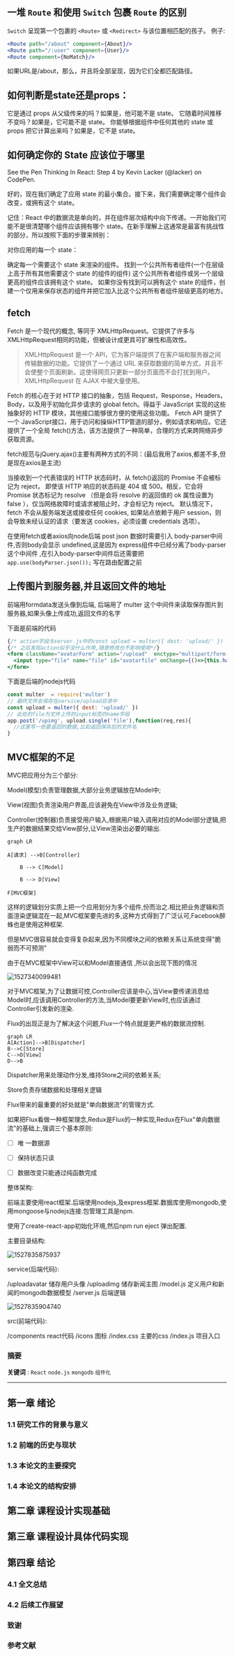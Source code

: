 ## 一堆 `Route` 和使用 `Switch` 包裹 `Route` 的区别

  `Switch` 呈现第一个包裹的 `<Route>` 或 `<Redirect>` 与该位置相匹配的孩子。
例子:

```jsx
<Route path="/about" component={About}/>
<Route path="/:user" component={User}/>
<Route component={NoMatch}/>
```

如果URL是/about，那么<About>，<User>并且<NoMatch>将全部呈现，因为它们全都匹配路径。

## 如何判断是state还是props：

它是通过 props 从父级传来的吗？如果是，他可能不是 state。
它随着时间推移不变吗？如果是，它可能不是 state。
你能够根据组件中任何其他的 state 或 props 把它计算出来吗？如果是，它不是 state。

## 如何确定你的 State 应该位于哪里

See the Pen Thinking In React: Step 4 by Kevin Lacker (@lacker) on CodePen.

好的，现在我们确定了应用 state 的最小集合。接下来，我们需要确定哪个组件会改变，或拥有这个 state。

记住：React 中的数据流是单向的，并在组件层次结构中向下传递。一开始我们可能不是很清楚哪个组件应该拥有哪个 state。在新手理解上这通常是最富有挑战性的部分，所以按照下面的步骤来辨别：

对你应用的每一个 state：

确定每一个需要这个 state 来渲染的组件。
找到一个公共所有者组件(一个在层级上高于所有其他需要这个 state 的组件的组件)
这个公共所有者组件或另一个层级更高的组件应该拥有这个 state。
如果你没有找到可以拥有这个 state 的组件，创建一个仅用来保存状态的组件并把它加入比这个公共所有者组件层级更高的地方。

## fetch

Fetch 是一个现代的概念, 等同于 XMLHttpRequest。它提供了许多与XMLHttpRequest相同的功能，但被设计成更具可扩展性和高效性。

> XMLHttpRequest 是一个 API，它为客户端提供了在客户端和服务器之间传输数据的功能。它提供了一个通过 URL 来获取数据的简单方式，并且不会使整个页面刷新。这使得网页只更新一部分页面而不会打扰到用户。XMLHttpRequest 在 AJAX 中被大量使用。

Fetch 的核心在于对 HTTP 接口的抽象，包括 Request，Response，Headers，Body，以及用于初始化异步请求的 global fetch。得益于 JavaScript 实现的这些抽象好的 HTTP 模块，其他接口能够很方便的使用这些功能。
Fetch API 提供了一个 JavaScript接口，用于访问和操纵HTTP管道的部分，例如请求和响应。它还提供了一个全局 fetch()方法，该方法提供了一种简单，合理的方式来跨网络异步获取资源。

fetch规范与jQuery.ajax()主要有两种方式的不同：(最后我用了axios,都差不多,但是现在axios是主流)

当接收到一个代表错误的 HTTP 状态码时，从 fetch()返回的 Promise 不会被标记为 reject， 即使该 HTTP 响应的状态码是 404 或 500。相反，它会将 Promise 状态标记为 resolve （但是会将 resolve 的返回值的 ok 属性设置为 false ），仅当网络故障时或请求被阻止时，才会标记为 reject。
默认情况下，fetch 不会从服务端发送或接收任何 cookies, 如果站点依赖于用户 session，则会导致未经认证的请求（要发送 cookies，必须设置 credentials 选项）。



在使用fetch或者axios向node后端 post json 数据时需要引入 body-parser中间件,否则body会显示 undefined,这是因为 express组件中已经分离了body-parser这个中间件 ,在引入body-parser中间件后还需要把 `app.use(bodyParser.json());` 写在路由配置之前

## 上传图片到服务器,并且返回文件的地址

前端用formdata发送头像到后端, 后端用了 multer 这个中间件来读取保存图片到服务器,如果头像上传成功,返回文件的名字

下面是前端的代码

```jsx
{/* action字段与server.js中的const upload = multer({ dest: 'upload/' }) 呼应 enctype必须设置为"multipart/form-data"才可以传输ormdata数据 */}
{/* 之后发现action似乎没什么作用,随意修改也不影响使用*/}
<form className="avatarForm" action="/upload"  enctype="multipart/form-data">
  <input type="file" name="file" id="avatarfile" onChange={()=>{this.handleAvatarChange()}}/>
</form>
```

下面是后端的nodejs代码

```javascript
const multer  = require('multer')
// 最终文件会保存在service/upload目录中
const upload = multer({ dest: 'upload/' })
// 此处的file为文件上传的input标签的name字段
app.post('/upimg', upload.single('file'),function(req,res){
  //这里写一些要返回的数据,比如返回保存后的文件名
}
```
## MVC框架的不足

MVC把应用分为三个部分:

Model(模型)负责管理数据,大部分业务逻辑放在Model中;

View(视图)负责渲染用户界面,应该避免在View中涉及业务逻辑;

Controller(控制器)负责接受用户输入,根据用户输入调用对应的Model部分逻辑,把生产的数据结果交给View部分,让View渲染出必要的输出.

```mermaid
graph LR

A[请求] -->B[Controller]

    B --> C[Model]

    B --> D[View]

F[MVC框架]

```

这样的逻辑划分实质上把一个应用划分为多个组件,份而治之.相比把业务逻辑和页面渲染逻辑混在一起,MVC框架要先进的多,这种方式得到了广泛认可,Facebook醉蛛也是使用这种框架.

但是MVC很容易就会变得复杂起来,因为不同模块之间的依赖关系让系统变得"脆弱而不可预测"

由于在MVC框架中View可以和Model直接通信 ,所以会出现下图的情况

![1527340099481](/tmp/1527340099481.png)

对于MVC框架,为了让数据可控,Controller应该是中心,当View要传递消息给Model时,应该调用Controller的方法,当Model要更新View时,也应该通过Controller引发新的渲染.

Flux的出现正是为了解决这个问题,Flux一个特点就是更严格的数据流控制.

```mermaid
graph LR
A[Action]-->B[Dispatcher]
B-->C[Store]
C-->D[View]
D-->B
```

Dispatcher用来处理动作分发,维持Store之间的依赖关系;

Store负责存储数据和处理相关逻辑

Flux带来的最重要的好处就是"单向数据流"的管理方式.

如果把Flux看做一种框架理念,Redux是Flux的一种实现,Redux在Flux"单向数据流"的基础上,强调三个基本原则:

- [ ] 唯 一数据源
- [ ] 保持状态只读
- [ ] 数据改变只能通过纯函数完成



整体架构:

前端主要使用react框架.后端使用nodejs,及express框架.数据库使用mongodb,使用mongoose与nodejs连接.包管理工具是npm.

使用了create-react-app初始化环境,然后npm run eject 弹出配置.

主要目录结构:

![1527835875937](/tmp/1527835875937.png)

service(后端代码):

/uploadavatar 储存用户头像
/uploadimg      储存新闻主图
/model.js  	   定义用户和新闻的mongodb数据模型
/server.js          后端逻辑

![1527835904740](/tmp/1527835904740.png)

src(前端代码):

/components    react代码
/icons		    图标
/index.css	    主要的css
/index.js              项目入口



### 摘要

**关键词** : `React` `node.js` `mongodb` `组件化`

-----------

## 第一章 绪论

### 1.1 研究工作的背景与意义

### 1.2 前端的历史与现状

### 1.3 本论文的主要探究

### 1.4 本论文的结构安排

## 第二章 课程设计实现基础



## 第三章 课程设计具体代码实现



## 第四章 结论

### 4.1 全文总结

### 4.2 后续工作展望

### 致谢

### 参考文献

